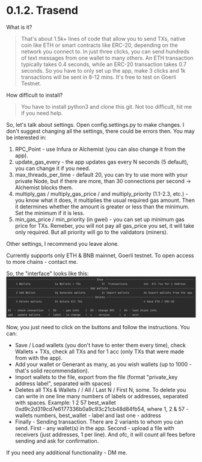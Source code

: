# 0.1.2. Trasend
What is it?
> That's about 1.5k+ lines of code that allow you to send TXs, native coin like ETH or smart contracts like ERC-20, depending on the network you connect to. In just three clicks, you can send hundreds of text messages from one wallet to many others. An ETH transaction typically takes 0.4 seconds, while an ERC-20 transaction takes 0.7 seconds. So you have to only set up the app, make 3 clicks and 1k transactions will be sent in 8-12 mins. It's free to test on Goerli Testnet.

How difficult to install?

> You have to install python3 and clone this git. Not too difficult, hit me if you need help.

So, let's talk about settings. Open config.settings.py to make changes. I don't suggest changing all the settings, there could be errors then. You may be interested in:
1. RPC_Point - use Infura or Alchemist (you can also change it from the app).
2. update_gas_every - the app updates gas every N seconds (5 default), you can change it if you need.
3. max_threads_per_time - default 20, you can try to use more with your private Node, but if there are more, than 30 connections per second -> Alchemist blocks them.
4. multiply_gas / multiply_gas_price / and multiply_priority (1.1-2.3, etc.) - you know what it does, it multiplies the usual required gas amount. Then it determines whether the amount is greater or less than the minimum. Set the minimum if it is less.
5. min_gas_price / min_priority (in gwei) - you can set up minimum gas price for TXs. Remeber, you will not pay all gas_price you set, it will take only required. But all priority will go to the validators (miners).

Other settings, I recommend you leave alone.

Currently supports only ETH & BNB mainnet, Goerli testnet. To open access to more chains - contact me.

So, the "interface" looks like this:
![Interface](/img/menu.png "Interface")

Now, you just need to click on the buttons and follow the instructions. You can:
- Save / Load wallets (you don't have to enter them every time), check Wallets + TXs, check all TXs and for 1 acc (only TXs that were made from with the app).
- Add your wallet or Generant as many, as you wish wallets (up to 1000 - that's solid recommendation).
- Import wallets to the file, export from the file (format "private_key address label", separated with spaces)
- Deletes all TXs & Wallets / / All / Last N / First N, some. To delete you can write in one line many numbers of labels or addresses, separated with spaces.
Example: 1 2 57 best_wallet 0xd9c2d319cd7e6177336b0a9c93c21cb48d84fb54, where 1, 2 & 57 - wallets numbers, best_wallet - label and last one - address
- Finally - Sending transaction. There are 2 variants to whom you can send. First - any wallet(s) in the app. Second - upload a file with receivers (just addresses, 1 per line). And ofc, it will count all fees before sending and ask for confirmation.

If you need any additional functionality - DM me.